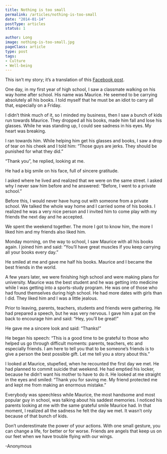 ```yaml
---
title: Nothing is too small
permalink: /articles/nothing-is-too-small
date: "2014-01-14"
postType: articles
status: 1

author: Long
image: nothing-is-too-small.jpg
pageClass: article
type: post
tags:
- Culture
- Well-being
---
```


This isn’t my story; it’s a translation of this <a target="_blank" href="https://www.facebook.com/daniel.lemire.14/posts/10151693676987018">Facebook post</a>.

One day, in my first year of high school, I saw a classmate walking on his way home after school. His name was Maurice. He seemed to be carrying absolutely all his books. I told myself that he must be an idiot to carry all that, especially on a Friday.

I didn’t think much of it, so I minded my business, then I saw a bunch of kids run towards Maurice. They dropped all his books, made him fall and lose his glasses. While he was standing up, I could see sadness in his eyes. My heart was breaking.

I ran towards him. While helping him get his glasses and books, I saw a drop of tear on his cheek and I told him: “Those guys are jerks. They should be punished for what they did.”

“Thank you”, he replied, looking at me.

He had a big smile on his face, full of sincere gratitude.

I asked where he lived and realized that we were on the same street. I asked why I never saw him before and he answered: “Before, I went to a private school.”

Before this, I would never have hung out with someone from a private school. We talked the whole way home and I carried some of his books. I realized he was a very nice person and I invited him to come play with my friends the next day and he accepted.

We spent the weekend together. The more I got to know him, the more I liked him and my friends also liked him.

Monday morning, on the way to school, I saw Maurice with all his books again. I joined him and said: “You’ll have great muscles if you keep carrying all your books every day.”

He smiled at me and gave me half his books. Maurice and I became the best friends in the world.

A few years later, we were finishing high school and were making plans for university. Maurice was the best student and he was getting into medicine while I was getting into a sports-study program. He was one of those who had found themselves during high school. He had more dates with girls than I did. They liked him and I was a little jealous.

Prior to leaving, parents, teachers, students and friends were gathering. He had prepared a speech, but he was very nervous. I gave him a pat on the back to encourage him and said: “Hey, you’ll be great!”

He gave me a sincere look and said: “Thanks!”

He began his speech: “This is a good time to be grateful to those who helped us go through difficult moments: parents, teachers, etc and especially friends. I am here to tell you that to be someone’s friends is to give a person the best possible gift. Let me tell you a story about this.”

I looked at Maurice, stupefied, when he recounted the first day we met. He had planned to commit suicide that weekend. He had emptied his locker, because he didn’t want his mother to have to do it. He looked at me straight in the eyes and smiled: “Thank you for saving me. My friend protected me and kept me from making an enormous mistake.”

Everybody was speechless while Maurice, the most handsome and most popular guy in school, was talking about his saddest memories. I noticed his parents looking at me with the same grateful smile Maurice had. In that moment, I realized all the sadness he felt the day we met. It wasn’t only because of that bunch of kids.

Don’t underestimate the power of your actions. With one small gesture, you can change a life, for better or for worse. Friends are angels that keep us on our feet when we have trouble flying with our wings.

-Anonymous
